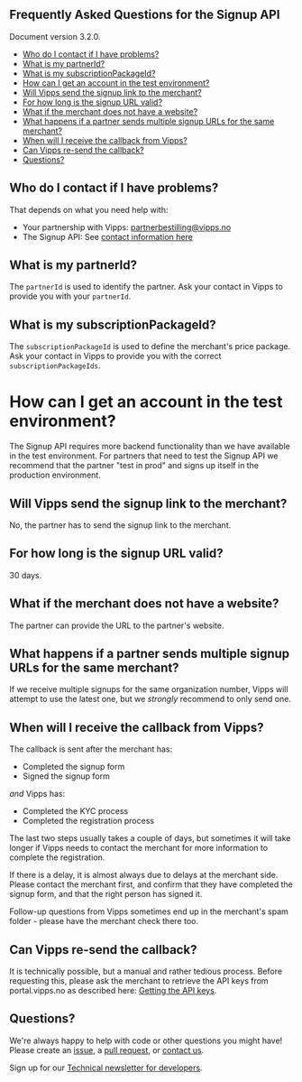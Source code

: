 ## Frequently Asked Questions for the Signup API

Document version 3.2.0.

- [Who do I contact if I have problems?](#who-do--i-contact-if-i-have-problems)
- [What is my partnerId?](#what-is-my-partnerid)
- [What is my subscriptionPackageId?](#what-is-my-subscriptionpackageid)
- [How can I get an account in the test environment?](#how-can-i-get-an-account-in-the-test-environment)
- [Will Vipps send the signup link to the merchant?](#will-vipps-send-the-signup-link-to-the-merchant)
- [For how long is the signup URL valid?](#for-how-long-is-the-signup-url-valid)
- [What if the merchant does not have a website?](#what-if-the-merchant-does-not-have-a-website)
- [What happens if a partner sends multiple signup URLs for the same merchant?](#what-happens-if-a-partner-sends-multiple-signup-urls-for-the-same-merchant)
- [When will I receive the callback from Vipps?](#when-will-i-receive-the-callback-from-vipps)
- [Can Vipps re-send the callback?](#can-vipps-re-send-the-callback)
- [Questions?](#questions)

## Who do I contact if I have problems?

That depends on what you need help with:
* Your partnership with Vipps: partnerbestilling@vipps.no
* The Signup API: See [contact information here](https://github.com/vippsas/vipps-developers/blob/master/contact.md)

## What is my partnerId?

The `partnerId` is used to identify the partner.
Ask your contact in Vipps to provide you with your `partnerId`.

## What is my subscriptionPackageId?

The `subscriptionPackageId` is used to define the merchant's price package.
Ask your contact in Vipps to provide you with the correct `subscriptionPackageIds`.

# How can I get an account in the test environment?

The Signup API requires more backend functionality than we have available in
the test environment. For partners that need to test the Signup API
we recommend that the partner "test in prod"  and signs up itself in the
production environment.

## Will Vipps send the signup link to the merchant?

No, the partner has to send the signup link to the merchant.

## For how long is the signup URL valid?

30 days.

## What if the merchant does not have a website?

The partner can provide the URL to the partner's website.

## What happens if a partner sends multiple signup URLs for the same merchant?

If we receive multiple signups for the same organization number, Vipps will
attempt to use the latest one, but we _strongly_ recommend to only send one.

## When will I receive the callback from Vipps?

The callback is sent after the merchant has:
* Completed the signup form
* Signed the signup form

_and_ Vipps has:
* Completed the KYC process
* Completed the registration process

The last two steps usually takes a couple of days, but sometimes it will take
longer if Vipps needs to contact the merchant for more information to complete
the registration.

If there is a delay, it is almost always due to delays at the merchant side.
Please contact the merchant first, and confirm that they have completed the
signup form, and that the right person has signed it.

Follow-up questions from Vipps sometimes end up in the merchant's spam
folder - please have the merchant check there too.

## Can Vipps re-send the callback?

It is technically possible, but a manual and rather tedious process. Before
requesting this, please ask the merchant to retrieve the API keys from
portal.vipps.no as described here:
[Getting the API keys](https://github.com/vippsas/vipps-developers/blob/master/vipps-getting-started.md#getting-the-api-keys).

## Questions?

We're always happy to help with code or other questions you might have!
Please create an [issue](https://github.com/vippsas/vipps-signup-api/issues),
a [pull request](https://github.com/vippsas/vipps-signup-api/pulls),
or [contact us](https://github.com/vippsas/vipps-developers/blob/master/contact.md).

Sign up for our [Technical newsletter for developers](https://github.com/vippsas/vipps-developers/tree/master/newsletters).
